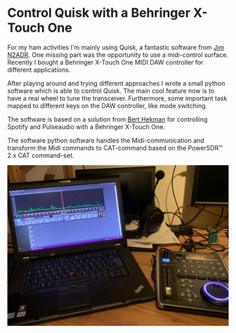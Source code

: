 # Control Quisk with a Behringer X-Touch One

For my ham activities I'm mainly using Quisk, a fantastic software from [Jim N2ADR](http://james.ahlstrom.name/). One missing part was the opportunity to use a midi-control surface. Recently I bought a Behringer X-Touch One MIDI DAW controller for different applications.

After playing around and trying different approaches I wrote a small python software which is able to control Quisk. The main cool feature now is to have a real wheel to tune the transceiver. Furthermore, some important task mapped to different keys on the DAW controller, like mode switching.

The software is based on a solution from [Bert Hekman](https://github.com/DemonTPx/midi-dbus-controller) for controlling Spotify and Pulseaudio with a Behringer X-Touch One. 

The software python software handles the Midi-communication and transform the Midi commands to CAT-command based on the PowerSDR™ 2.x CAT command-set.

![alt text](https://github.com/dg1vs/midi-quisk-controller/blob/main/doc/quisk_daw.jpg?raw=true)
